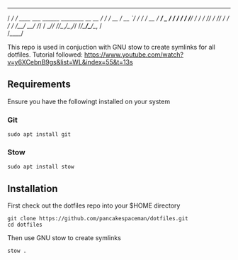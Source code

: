    ________                                     
  / ____/ /_  ____ ___  ______  ________  __  __
 / /   / __ \/ __ `/ / / / __ \/ ___/ _ \/ / / /
/ /___/ / / / /_/ / /_/ / / / / /__/  __/ /_/ / 
\____/_/ /_/\__,_/\__,_/_/ /_/\___/\___/\__, /  
                                       /____/   

This repo is used in conjuction with GNU stow to create symlinks for all dotfiles.
Tutorial followed: https://www.youtube.com/watch?v=y6XCebnB9gs&list=WL&index=55&t=13s


## Requirements

Ensure you have the followingt installed on your system

### Git

```
sudo apt install git
```

### Stow

```
sudo apt install stow
```


## Installation

First check out the dotfiles repo into your $HOME directory

```
git clone https://github.com/pancakespaceman/dotfiles.git
cd dotfiles
```

Then use GNU stow to create symlinks

```
stow .
```

